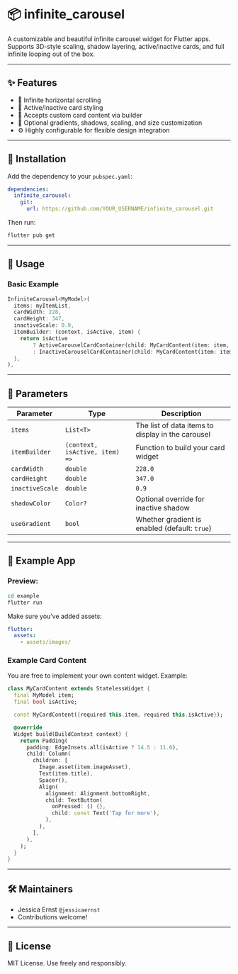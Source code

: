 # 📦 infinite_carousel

A customizable and beautiful infinite carousel widget for Flutter apps. Supports 3D-style scaling, shadow layering, active/inactive cards, and full infinite looping out of the box.

---

## ✨ Features

- 🔁 Infinite horizontal scrolling
- 🔳 Active/inactive card styling
- 🧩 Accepts custom card content via builder
- 🎨 Optional gradients, shadows, scaling, and size customization
- ⚙️ Highly configurable for flexible design integration

---

## 🚀 Installation

Add the dependency to your `pubspec.yaml`:

```yaml
dependencies:
  infinite_carousel:
    git:
      url: https://github.com/YOUR_USERNAME/infinite_carousel.git
```

Then run:

```bash
flutter pub get
```

---

## 🔧 Usage

### Basic Example

```dart
InfiniteCarousel<MyModel>(
  items: myItemList,
  cardWidth: 228,
  cardHeight: 347,
  inactiveScale: 0.9,
  itemBuilder: (context, isActive, item) {
    return isActive
        ? ActiveCarouselCardContainer(child: MyCardContent(item: item, isActive: true))
        : InactiveCarouselCardContainer(child: MyCardContent(item: item, isActive: false));
  },
),
```

---

## 🧩 Parameters

| Parameter        | Type                           | Description                                             |
|------------------|--------------------------------|---------------------------------------------------------|
| `items`          | `List<T>`                      | The list of data items to display in the carousel       |
| `itemBuilder`    | `(context, isActive, item) =>` | Function to build your card widget                      |
| `cardWidth`      | `double`                       | `228.0` | Width of each carousel card                   |
| `cardHeight`     | `double`                       | `347.0` | Height of each carousel card                  |
| `inactiveScale`  | `double`                       | `0.9`   | Scale factor for inactive cards               |
| `shadowColor`    | `Color?`                       | Optional override for inactive shadow                   |
| `useGradient`    | `bool`                         | Whether gradient is enabled (default: `true`)           |

---

## 🧪 Example App

### Preview:

```bash
cd example
flutter run
```

Make sure you’ve added assets:

```yaml
flutter:
  assets:
    - assets/images/
```

### Example Card Content

You are free to implement your own content widget. Example:

```dart
class MyCardContent extends StatelessWidget {
  final MyModel item;
  final bool isActive;

  const MyCardContent({required this.item, required this.isActive});

  @override
  Widget build(BuildContext context) {
    return Padding(
      padding: EdgeInsets.all(isActive ? 14.5 : 11.0),
      child: Column(
        children: [
          Image.asset(item.imageAsset),
          Text(item.title),
          Spacer(),
          Align(
            alignment: Alignment.bottomRight,
            child: TextButton(
              onPressed: () {},
              child: const Text('Tap for more'),
            ),
          ),
        ],
      ),
    );
  }
}
```

---

## 🛠 Maintainers

- Jessica Ernst `@jessicaernst`
- Contributions welcome!

---

## 🪪 License

MIT License. Use freely and responsibly.
